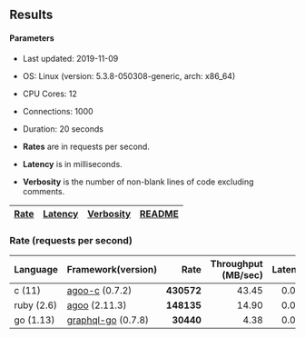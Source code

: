 ## Results

<!-- Result from here -->

#### Parameters
- Last updated: 2019-11-09
- OS: Linux (version: 5.3.8-050308-generic, arch: x86_64)
- CPU Cores: 12
- Connections: 1000
- Duration: 20 seconds

- **Rates** are in requests per second.
- **Latency** is in milliseconds.
- **Verbosity** is the number of non-blank lines of code excluding comments.

| [Rate](rates.md) | [Latency](latency.md) | [Verbosity](verbosity.md) | [README](README.md) |
| ---------------- | --------------------- | ------------------------- | ------------------- |

### Rate (requests per second)
| Language | Framework(version) | Rate | Throughput (MB/sec) | Latency | Verbosity |
| ---------| ------------------ | ----:| -------------------:| -------:| ---------:|
| c (11) | [agoo-c](github.com/ohler55/agoo-c) (0.7.2) | **430572** | 43.45 | 0.028 | 345 |
| ruby (2.6) | [agoo](github.com/ohler55/agoo) (2.11.3) | **148135** | 14.90 | 0.030 | 107 |
| go (1.13) | [graphql-go](https://github.com/graphql-go/graphql) (0.7.8) | **30440** | 4.38 | 0.085 | 392 |
<!-- Result till here -->
